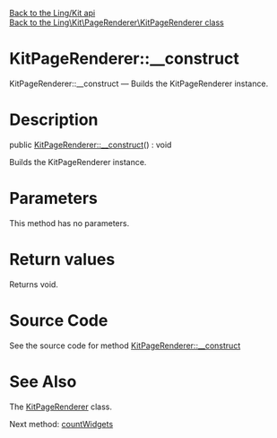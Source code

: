 [Back to the Ling/Kit api](https://github.com/lingtalfi/Kit/blob/master/doc/api/Ling/Kit.md)<br>
[Back to the Ling\Kit\PageRenderer\KitPageRenderer class](https://github.com/lingtalfi/Kit/blob/master/doc/api/Ling/Kit/PageRenderer/KitPageRenderer.md)


KitPageRenderer::__construct
================



KitPageRenderer::__construct — Builds the KitPageRenderer instance.




Description
================


public [KitPageRenderer::__construct](https://github.com/lingtalfi/Kit/blob/master/doc/api/Ling/Kit/PageRenderer/KitPageRenderer/__construct.md)() : void




Builds the KitPageRenderer instance.




Parameters
================

This method has no parameters.


Return values
================

Returns void.








Source Code
===========
See the source code for method [KitPageRenderer::__construct](https://github.com/lingtalfi/Kit/blob/master/PageRenderer/KitPageRenderer.php#L121-L132)


See Also
================

The [KitPageRenderer](https://github.com/lingtalfi/Kit/blob/master/doc/api/Ling/Kit/PageRenderer/KitPageRenderer.md) class.

Next method: [countWidgets](https://github.com/lingtalfi/Kit/blob/master/doc/api/Ling/Kit/PageRenderer/KitPageRenderer/countWidgets.md)<br>

